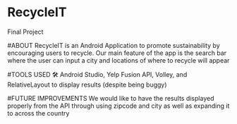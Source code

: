 # RecycleIT
Final Project 

#ABOUT 
RecycleIT is an Android Application to promote sustainability by encouraging users to recycle. 
Our main feature of the app is the search bar where the user can input a city and locations of where to recycle will appear

#TOOLS USED 🛠️
Android Studio, Yelp Fusion API, Volley, and RelativeLayout to display results (despite being buggy)

#FUTURE IMPROVEMENTS
We would like to have the results displayed properly from the API through using zipcode and city as well as expanding it to across the country
